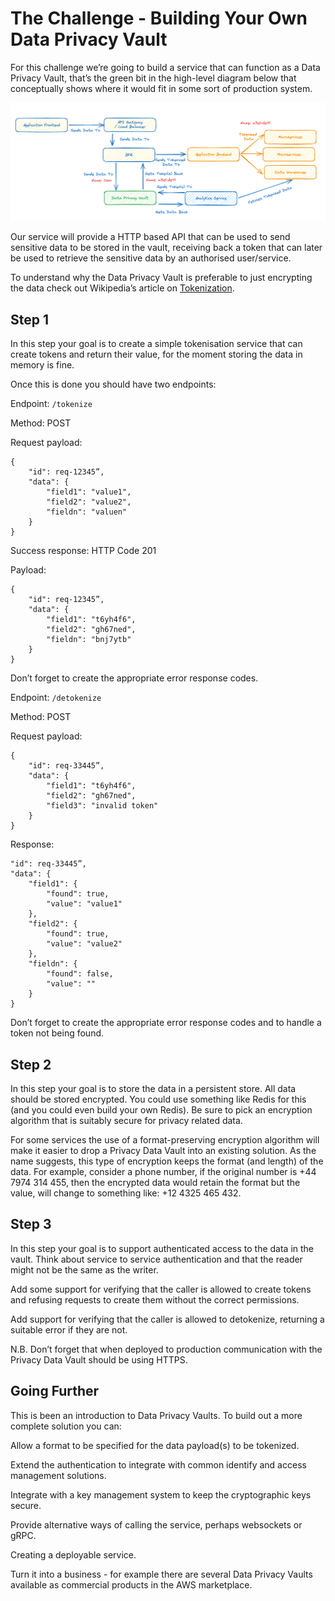 # The Challenge - Building Your Own Data Privacy Vault

For this challenge we’re going to build a service that can function as a Data Privacy Vault, that’s the green bit in the high-level diagram below that conceptually shows where it would fit in some sort of production system.

![alt text](image.png)

Our service will provide a HTTP based API that can be used to send sensitive data to be stored in the vault, receiving back a token that can later be used to retrieve the sensitive data by an authorised user/service.

To understand why the Data Privacy Vault is preferable to just encrypting the data check out Wikipedia’s article on [Tokenization](https://en.wikipedia.org/wiki/Tokenization_(data_security)?utm_source=substack&utm_medium=email).

## Step 1

In this step your goal is to create a simple tokenisation service that can create tokens and return their value, for the moment storing the data in memory is fine.

Once this is done you should have two endpoints:

Endpoint: `/tokenize`

Method: POST

Request payload:
```
{
	"id": req-12345”,
	"data": {
		"field1": "value1",
		"field2": "value2",
		"fieldn": "valuen"
	}
}
```

Success response: HTTP Code 201

Payload:
```
{
	"id": req-12345”,
	"data": {
		"field1": "t6yh4f6",
		"field2": "gh67ned",
		"fieldn": "bnj7ytb"
	}
}
```

Don’t forget to create the appropriate error response codes.

Endpoint: `/detokenize`

Method: POST

Request payload:

```
{
	"id": req-33445”,
	"data": {
		"field1": "t6yh4f6",
		"field2": "gh67ned",
		"field3": "invalid token"
	}
}
```

Response:

```
"id": req-33445”,
"data": {
    "field1": {
        "found": true,
        "value": "value1"
    },
    "field2": {
        "found": true,
        "value": "value2"
    },
    "fieldn": {
        "found": false,
        "value": ""
    }
}
```
Don’t forget to create the appropriate error response codes and to handle a token not being found.

## Step 2
In this step your goal is to store the data in a persistent store. All data should be stored encrypted. You could use something like Redis for this (and you could even build your own Redis). Be sure to pick an encryption algorithm that is suitably secure for privacy related data.

For some services the use of a format-preserving encryption algorithm will make it easier to drop a Privacy Data Vault into an existing solution. As the name suggests, this type of encryption keeps the format (and length) of the data. For example, consider a phone number, if the original number is +44 7974 314 455, then the encrypted data would retain the format but the value, will change to something like: +12 4325 465 432.

## Step 3
In this step your goal is to support authenticated access to the data in the vault. Think about service to service authentication and that the reader might not be the same as the writer.

Add some support for verifying that the caller is allowed to create tokens and refusing requests to create them without the correct permissions.

Add support for verifying that the caller is allowed to detokenize, returning a suitable error if they are not.

N.B. Don’t forget that when deployed to production communication with the Privacy Data Vault should be using HTTPS.

## Going Further
This is been an introduction to Data Privacy Vaults. To build out a more complete solution you can:

Allow a format to be specified for the data payload(s) to be tokenized.

Extend the authentication to integrate with common identify and access management solutions.

Integrate with a key management system to keep the cryptographic keys secure.

Provide alternative ways of calling the service, perhaps websockets or gRPC.

Creating a deployable service.

Turn it into a business - for example there are several Data Privacy Vaults available as commercial products in the AWS marketplace.